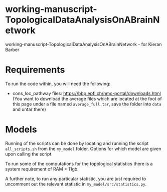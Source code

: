 # working-manuscript-TopologicalDataAnalysisOnABrainNetwork
working-manuscript-TopologicalDataAnalysisOnABrainNetwork - for Kieran Barber

# Requirements
To run the code within, you will need the following:
* cons_loc_pathway files: https://bbp.epfl.ch/nmc-portal/downloads.html (You want to download the average files which are located at the foot of this page under a file named `average_full.tar`, save the folder into `data` and untar there)

# Models
Running of the scripts can be done by locating and running the script `all_scripts.sh` from the `my_model` folder. Options for which model are given upon calling the script.

To run some of the computations for the topological statistics there is a system requirement of RAM > 11gb.

A further note, to run any particular statistic, you are just required to uncomment out the relevant statistic in `my_model/src/statistics.py`.
